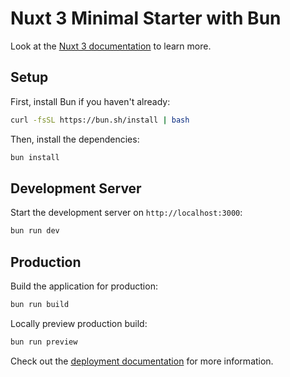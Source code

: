 # Nuxt 3 Minimal Starter with Bun

Look at the [Nuxt 3 documentation](https://nuxt.com/docs/getting-started/introduction) to learn more.

## Setup

First, install Bun if you haven't already:

```bash
curl -fsSL https://bun.sh/install | bash
```

Then, install the dependencies:

```bash
bun install
```

## Development Server

Start the development server on `http://localhost:3000`:

```bash
bun run dev
```

## Production

Build the application for production:

```bash
bun run build
```

Locally preview production build:

```bash
bun run preview
```

Check out the [deployment documentation](https://nuxt.com/docs/getting-started/deployment) for more information.